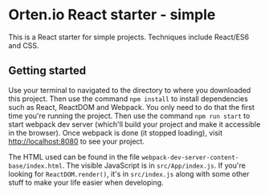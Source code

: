 # Orten.io React starter - simple

This is a React starter for simple projects. Techniques include React/ES6 and CSS.

## Getting started

Use your terminal to navigated to the directory to where you downloaded this project. Then use
  the command `npm install` to install dependencies such as React, ReactDOM and Webpack. You only
  need to do that the first time you're running the project. Then use the command `npm run start`
  to start webpack dev server (which'll build your project and make it accessible in the browser).
  Once webpack is done (it stopped loading), visit [http://localhost:8080](http://localhost:8080)
  to see your project.

The HTML used can be found in the file `webpack-dev-server-content-base/index.html`. The visible
  JavaScript is in `src/App/index.js`. If you're looking for `ReactDOM.render()`, it's in
  `src/index.js` along with some other stuff to make your life easier when developing.
